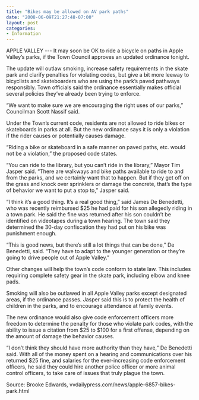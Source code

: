```yaml
---
title: "Bikes may be allowed on AV park paths"
date: "2008-06-09T21:27:48-07:00"
layout: post
categories:
- Information
---
```


APPLE VALLEY --- It may soon be OK to ride a bicycle on paths in Apple Valley’s parks, if the Town Council approves an updated ordinance tonight.  
  
The update will outlaw smoking, increase safety requirements in the skate park and clarify penalties for violating codes, but give a bit more leeway to bicyclists and skateboarders who are using the park’s paved pathways responsibly. Town officials said the ordinance essentially makes official several policies they’ve already been trying to enforce.

“We want to make sure we are encouraging the right uses of our parks,” Councilman Scott Nassif said.

Under the Town’s current code, residents are not allowed to ride bikes or skateboards in parks at all. But the new ordinance says it is only a violation if the rider causes or potentially causes damage.

“Riding a bike or skateboard in a safe manner on paved paths, etc. would not be a violation,” the proposed code states.

“You can ride to the library, but you can’t ride in the library,” Mayor Tim Jasper said. “There are walkways and bike paths available to ride to and from the parks, and we certainly want that to happen. But if they get off on the grass and knock over sprinklers or damage the concrete, that’s the type of behavior we want to put a stop to,” Jasper said.

“I think it’s a good thing. It’s a real good thing,” said James De Benedetti, who was recently reimbursed $25 he had paid for his son allegedly riding in a town park. He said the fine was returned after his son couldn’t be identified on videotapes during a town hearing. The town said they determined the 30-day confiscation they had put on his bike was punishment enough.

“This is good news, but there’s still a lot things that can be done,” De Benedetti, said. “They have to adapt to the younger generation or they’re going to drive people out of Apple Valley.”

Other changes will help the town’s code conform to state law. This includes requiring complete safety gear in the skate park, including elbow and knee pads.

Smoking will also be outlawed in all Apple Valley parks except designated areas, if the ordinance passes. Jasper said this is to protect the health of children in the parks, and to encourage attendance at family events.

The new ordinance would also give code enforcement officers more freedom to determine the penalty for those who violate park codes, with the ability to issue a citation from $25 to $100 for a first offense, depending on the amount of damage the behavior causes.

“I don’t think they should have more authority than they have,” De Benedetti said. With all of the money spent on a hearing and communications over his returned $25 fine, and salaries for the ever-increasing code enforcement officers, he said they could hire another police officer or more animal control officers, to take care of issues that truly plague the town.

Source: Brooke Edwards, vvdailypress.com/news/apple-6857-bikes-park.html